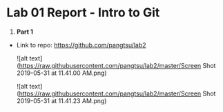 # Lab 01 Report - Intro to Git

1. **Part 1** 
- Link to repo: 
  https://github.com/pangtsu/lab2

  ![alt text](https://raw.githubusercontent.com/pangtsu/lab2/master/Screen Shot 2019-05-31 at 11.41.00 AM.png)

  ![alt text](https://raw.githubusercontent.com/pangtsu/lab2/master/Screen Shot 2019-05-31 at 11.41.23 AM.png)
